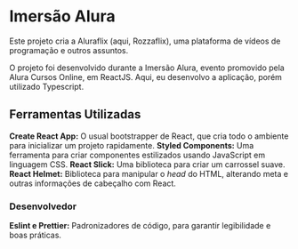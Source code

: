 # Imersão Alura

Este projeto cria a Aluraflix (aqui, Rozzaflix), uma plataforma de vídeos de programação e outros assuntos.

O projeto foi desenvolvido durante a Imersão Alura, evento promovido pela Alura Cursos Online, em ReactJS. Aqui, eu desenvolvo a aplicação, porém utilizado Typescript.

## Ferramentas Utilizadas

**Create React App:** O usual bootstrapper de React, que cria todo o ambiente para inicializar um projeto rapidamente.
**Styled Components:** Uma ferramenta para criar componentes estilizados usando JavaScript em linguagem CSS.
**React Slick:** Uma biblioteca para criar um carrossel suave.
**React Helmet:** Biblioteca para manipular o *head* do HTML, alterando meta e outras informações de cabeçalho com React.

### Desenvolvedor

**Eslint e Prettier:** Padronizadores de código, para garantir legibilidade e boas práticas.
